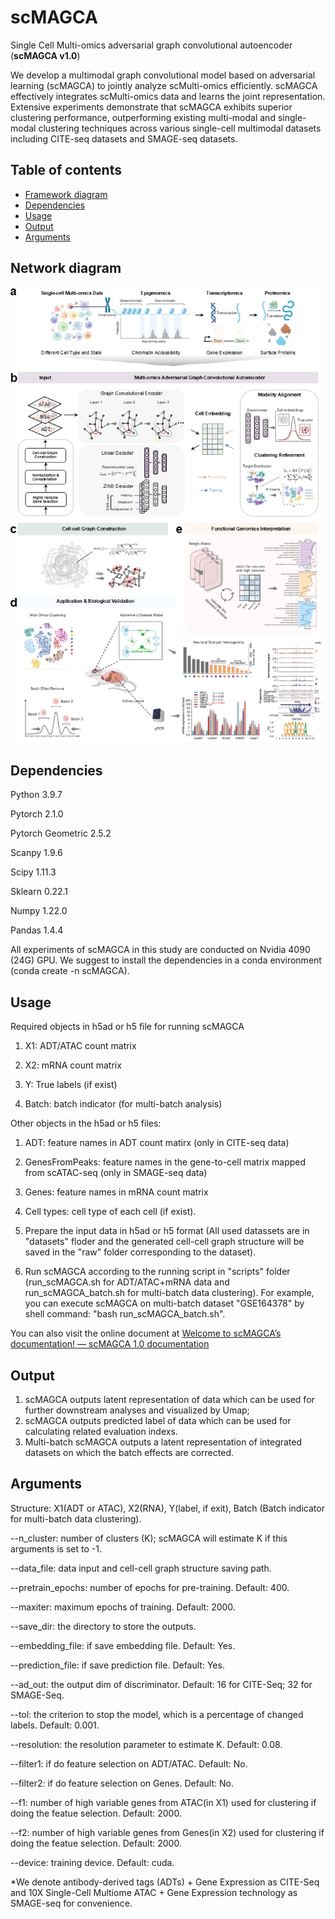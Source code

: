 # scMAGCA

Single Cell Multi-omics adversarial graph convolutional autoencoder (**scMAGCA v1.0**)

We develop a multimodal graph convolutional model based on adversarial learning (scMAGCA) to jointly analyze scMulti-omics efficiently. scMAGCA effectively integrates scMulti-omics data and learns the joint representation.  Extensive experiments demonstrate that scMAGCA exhibits superior clustering performance, outperforming existing multi-modal and single-modal clustering techniques across various single-cell multimodal datasets including CITE-seq datasets and SMAGE-seq datasets.

## Table of contents

- [Framework diagram](#diagram)
- [Dependencies](#Dependencies)
- [Usage](#Usage)
- [Output](#Output)
- [Arguments](#Arguments)

## <a name="diagram">Network diagram</a>

![scMAGCA/network.png at main · zemingzhou30/scMAGCA](https://github.com/zemingzhou30/scMAGCA/blob/main/framework.png?raw=true)

## <a name="Dependencies">Dependencies</a>

Python 3.9.7

Pytorch 2.1.0

Pytorch Geometric 2.5.2

Scanpy 1.9.6

Scipy 1.11.3

Sklearn 0.22.1

Numpy 1.22.0

Pandas 1.4.4

All experiments of scMAGCA in this study are conducted on Nvidia 4090 (24G) GPU. We suggest to install the dependencies in a conda environment (conda create -n scMAGCA).

## <a name="Dependencies">Usage</a>

Required objects in h5ad or h5 file for running scMAGCA

1. X1: ADT/ATAC count matrix

2. X2: mRNA count matrix

3. Y: True labels (if exist)

4. Batch: batch indicator (for multi-batch analysis)

Other objects in the h5ad or h5 files:

1. ADT: feature names in ADT count matirx (only in CITE-seq data)

2. GenesFromPeaks: feature names in the gene-to-cell matrix mapped from scATAC-seq (only in SMAGE-seq data)

3. Genes: feature names in mRNA count matrix

4. Cell types: cell type of each cell (if exist).



1. Prepare the input data in h5ad or h5 format (All used datassets are in "datasets" floder and the generated cell-cell graph structure will be saved in the "raw" folder corresponding to the dataset). 
2. Run scMAGCA according to the running script in "scripts" folder (run_scMAGCA.sh for ADT/ATAC+mRNA data and run_scMAGCA_batch.sh for multi-batch data clustering). For example, you can execute scMAGCA on multi-batch dataset "GSE164378"  by shell command: "bash run_scMAGCA_batch.sh".

You can also visit the online document at [Welcome to scMAGCA’s documentation! — scMAGCA 1.0 documentation](https://scmagca.readthedocs.io/en/latest/)

## <a name="Dependencies">Output</a>

1. scMAGCA outputs latent representation of data which can be used for further downstream analyses and visualized by Umap; 
2. scMAGCA outputs predicted label of data which can be used for calculating related evaluation indexs.
3. Multi-batch scMAGCA outputs a latent representation of integrated datasets on which the batch effects are corrected. 

## <a name="Dependencies">Arguments</a>

Structure: X1(ADT or ATAC), X2(RNA), Y(label, if exit), Batch (Batch indicator for multi-batch data clustering).

--n_cluster: number of clusters (K); scMAGCA will estimate K if this arguments is set to -1.

--data_file: data input and cell-cell graph structure saving path.

--pretrain_epochs: number of epochs for pre-training. Default: 400.

--maxiter: maximum epochs of training. Default: 2000.

--save_dir: the directory to store the outputs. 

--embedding_file: if save embedding file. Default: Yes.

--prediction_file: if save prediction file. Default: Yes.

--ad_out: the output dim of discriminator. Default: 16 for CITE-Seq; 32 for SMAGE-Seq.

--tol: the criterion to stop the model, which is a percentage of changed labels. Default: 0.001.

--resolution: the resolution parameter to estimate K. Default: 0.08.

--filter1: if do feature selection on ADT/ATAC. Default: No.

--filter2: if do feature selection on Genes. Default: No.		

--f1: number of high variable genes from ATAC(in X1) used for clustering if doing the featue selection. Default: 2000.

--f2: number of high variable genes from Genes(in X2) used for clustering if doing the featue selection. Default: 2000.	

--device: training device. Default: cuda.

 *We denote  antibody-derived tags (ADTs) + Gene Expression as CITE-Seq and 10X Single-Cell Multiome ATAC + Gene Expression technology as SMAGE-seq for convenience. 

